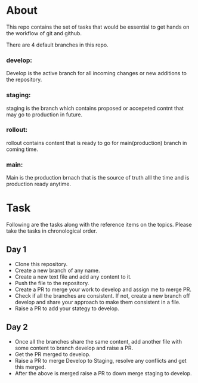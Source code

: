 # About

This repo contains the set of tasks that would be essential to get hands on the workflow of git and github.

There are 4 default branches in this repo.
### develop:
Develop is the active branch for all incoming changes or new additions to the repository.

### staging: 
staging is the branch which contains proposed or accepeted contnt that may go to production in future.

### rollout: 
rollout contains content that is ready to go for main(production) branch in coming time.

### main:
Main is the production brnach that is the source of truth alll the time and is production ready anytime.

# Task

Following are the tasks along with the reference items on the topics. Please take the tasks in chronological order.

## Day 1
- Clone this repository.
- Create a new branch of any name.
- Create a new text file and add any content to it.
- Push the file to the repository.
- Create a PR to merge your work to develop and assign me to merge PR.
- Check if all the branches are consistent. If not, create a new branch off develop and share your approach to make them consistent in a file.
- Raise a PR to add your stategy to develop.

## Day 2
- Once all the branches share the same content, add another file with some content to branch develop and raise a PR.
- Get the PR merged to develop.
- Raise a PR to merge Develop to Staging, resolve any conflicts and get this merged.
- After the above is merged raise a PR to down merge staging to develop.
